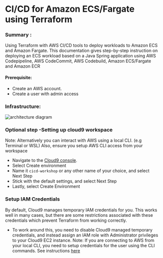 # CI/CD for Amazon ECS/Fargate using Terraform

### Summary : 
Using Terraform with AWS CI/CD tools to deploy workloads to Amazon ECS and Amazon Fargate. This documentation gives step-by-step instruction on deploying an ECS workload based on a Java Spring application using AWS Codepipeline, AWS CodeCommit, AWS Codebuild, Amazon ECS/Fargate and Amazon ECR

#### Prerequisite:
- Create an AWS account.
- Create a user with admin access

### Infrastructure:

![architecture diagram](https://user-images.githubusercontent.com/23315232/185474421-ded09d92-5dec-48c5-bf79-269ac8a923f0.png)



### Optional step -Setting up cloud9 workspace 
Note: Alternatively you can interact with AWS using a local CLI. (e.g Terminal or WSL) Also, ensure you setup AWS CLI access from your workspace
- Navigate to the [Cloud9 console](https://console.aws.amazon.com/cloud9/home#).
- Select Create environment
- Name it ```cicd-workshop``` or any other name of your choice, and select Next Step
- Stick with the default settings, and select Next Step
- Lastly, select Create Environment

### Setup IAM Credentials
By default, Cloud9 manages temporary IAM credentials for you. This works well in many cases, but there are some restrictions associated with these credentials which prevent Terraform from working correctly.

- To work around this, you need to disable Cloud9 managed temporary credentials, and instead assign an IAM role with Administrator privileges to your Cloud9 EC2 instance. 
Note: If you are connecting to AWS from your local CLI, you need to setup credentials for the user using the CLI commands. See instructions [here](https://docs.aws.amazon.com/cli/latest/userguide/cli-chap-configure.html)
